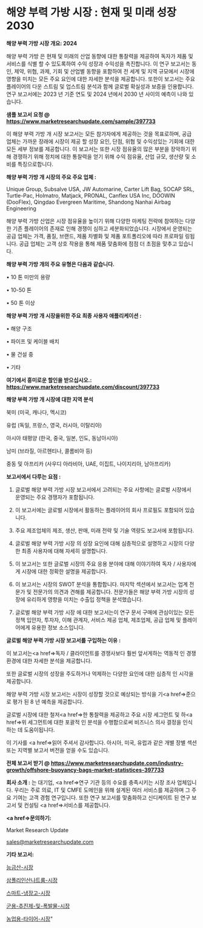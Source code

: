 # 해양 부력 가방 시장 : 현재 및 미래 성장 2030

<strong>해양 부력 가방 시장 개요: 2024</strong>

해양 부력 가방 은 현재 및 미래의 산업 동향에 대한 통찰력을 제공하여 독자가 제품 및 서비스를 식별 할 수 있도록하여 수익 성장과 수익성을 촉진합니다. 이 연구 보고서는 동인, 제약, 위협, 과제, 기회 및 산업별 동향을 포함하여 전 세계 및 지역 규모에서 시장에 영향을 미치는 모든 주요 요인에 대한 자세한 분석을 제공합니다. 또한이 보고서는 주요 플레이어의 다운 스트림 및 업스트림 분석과 함께 글로벌 확실성과 보증을 인용합니다. 연구 보고서에는 2023 년 기준 연도 및 2024 년에서 2030 년 사이의 예측이 나와 있습니다.



<strong>샘플 보고서 요청 @ <a href=https://www.marketresearchupdate.com/sample/397733>https://www.marketresearchupdate.com/sample/397733</a></strong>

이 해양 부력 가방 개 시장 보고서는 모든 참가자에게 제공하는 것을 목표로하며, 공급 업체는 가까운 장래에 시장이 제공 할 성장 요인, 단점, 위협 및 수익성있는 기회에 대한 모든 세부 정보를 제공합니다. 이 보고서는 또한 시장 점유율의 많은 부분을 장악하기 위해 경쟁하기 위해 정치에 대한 통찰력을 얻기 위해 수익 점유율, 산업 규모, 생산량 및 소비를 특징으로합니다.



<strong>해양 부력 가방 개 시장의 주요 주요 업체 :</strong>

Unique Group, Subsalve USA, JW Automarine, Carter Lift Bag, SOCAP SRL, Turtle-Pac, Holmatro, Matjack, PRONAL, Canflex USA Inc, DOOWIN (DooFlex), Qingdao Evergreen Maritime, Shandong Nanhai Airbag Engineering

해양 부력 가방 산업은 시장 점유율을 높이기 위해 다양한 마케팅 전략에 참여하는 다양한 기존 플레이어의 존재로 인해 경쟁이 심하고 세분화되었습니다. 시장에서 운영되는 공급 업체는 가격, 품질, 브랜드, 제품 차별화 및 제품 포트폴리오에 따라 프로파일 링됩니다. 공급 업체는 고객 상호 작용을 통해 제품 맞춤화에 점점 더 초점을 맞추고 있습니다.



<strong>해양 부력 가방 개의 주요 유형은 다음과 같습니다.</strong>

• 10 톤 미만의 용량

• 10-50 톤

• 50 톤 이상



<strong>해양 부력 가방 개 시장을위한 주요 최종 사용자 애플리케이션 :</strong>

• 해양 구조

• 파이프 및 케이블 배치

• 물 건설 중

• 기타



<strong>여기에서 흥미로운 할인을 받으십시오.: <a href=https://www.marketresearchupdate.com/discount/397733>https://www.marketresearchupdate.com/discount/397733</a></strong>



<strong>해양 부력 가방 개 시장에 대한 지역 분석</strong>

북미 (미국, 캐나다, 멕시코)

유럽 (독일, 프랑스, 영국, 러시아, 이탈리아)

아시아 태평양 (한국, 중국, 일본, 인도, 동남아시아)

남미 (브라질, 아르헨티나, 콜롬비아 등)

중동 및 아프리카 (사우디 아라비아, UAE, 이집트, 나이지리아, 남아프리카)



<strong>보고서에서 다루는 요점 :</strong>

1. 글로벌 해양 부력 가방 시장 보고서에서 고려되는 주요 사항에는 글로벌 시장에서 운영되는 주요 경쟁자가 포함됩니다.

2. 이 보고서에는 글로벌 시장에서 활동하는 플레이어의 회사 프로필도 포함되어 있습니다.

3. 주요 제조업체의 제조, 생산, 판매, 미래 전략 및 기술 역량도 보고서에 포함됩니다.

4. 글로벌 해양 부력 가방 시장 의 성장 요인에 대해 심층적으로 설명하고 시장의 다양한 최종 사용자에 대해 자세히 설명합니다.

5. 이 보고서는 또한 글로벌 시장의 주요 응용 분야에 대해 이야기하여 독자 / 사용자에게 시장에 대한 정확한 설명을 제공합니다.

6. 이 보고서는 시장의 SWOT 분석을 통합합니다. 마지막 섹션에서 보고서는 업계 전문가 및 전문가의 의견과 견해를 제공합니다. 전문가들은 해양 부력 가방 시장의 성장에 유리하게 영향을 미치는 수출입 정책을 분석했습니다.

7. 글로벌 해양 부력 가방 시장 에 대한 보고서는이 연구 문서 구매에 관심이있는 모든 정책 입안자, 투자자, 이해 관계자, 서비스 제공 업체, 제조업체, 공급 업체 및 플레이어에게 유용한 정보 소스입니다.



<strong>글로벌 해양 부력 가방 시장 보고서를 구입하는 이유 :</strong>

이 보고서는<a href=>독자 / 클</a>라이언트를 경쟁사보다 훨씬 앞서게하는 역동적 인 경쟁 환경에 대한 자세한 분석을 제공합니다.

또한 글로벌 시장의 성장을 주도하거나 억제하는 다양한 요인에 대한 심층적 인 시각을 제공합니다.

해양 부력 가방 시장 보고서는 시장이 성장할 것으로 예상되는 방식을 기<a href=>준으로</a> 평가 된 8 년 예측을 제공합니다.

글로벌 시장에 대한 철저<a href=>한 통찰력</a>을 제공하고 주요 시장 세그먼트 및 하<a href=>위 세그</a>먼트에 대한 포괄적 인 분석을 수행함으로써 비즈니스 의사 결정을 인식하는 데 도움이됩니다.

이 기사를 <a href=>읽어 주</a>셔서 감사합니다. 아시아, 미국, 유럽과 같은 개별 장별 섹션 또는 지역별 보고서 버전을 얻을 수도 있습니다.



<strong>전체 보고서 받기 @ <a href=https://www.marketresearchupdate.com/industry-growth/offshore-buoyancy-bags-market-statistices-397733>https://www.marketresearchupdate.com/industry-growth/offshore-buoyancy-bags-market-statistices-397733</a></strong>



<strong>회사 소개 :</strong>
는 대기업, <a href=>연구 기</a>관 등의 수요를 충족시키는 시장 조사 업체입니다. 우리는 주로 의료, IT 및 CMFE 도메인을 위해 설계된 여러 서비스를 제공하며 그 주요 기여는 고객 경험 연구입니다. 또한 연구 보고서를 맞춤화하고 신디케이트 된 연구 보고서 및 컨설팅 <a href=>서비</a>스를 제공합니다.



<strong><a href=>문의하기:</a></strong>

Market Research Update

sales@marketresearchupdate.com



<strong>기타 보고서:</strong>

<a href=https://www.linkedin.com/pulse/능금산-시장-현재-및-미래-성장-2029-survey-spotlight-pro-24-analysis/>능금산-시장</a>

<a href=https://www.linkedin.com/pulse/삼폴리인산나트륨-시장-규모-및-성장-2023-trendsetters-talk-360-analysis-tlxgf/>삼폴리인산나트륨-시장</a>

<a href=https://www.linkedin.com/pulse/스마트-냉장고-시장-규모-및-성장-2023-analytics-alchemy-360-analysis-lesbf/>스마트-냉장고-시장</a>

<a href=https://www.linkedin.com/pulse/군용-추진제-및-폭발물-시장-동향-성장-전망-analytics-alchemy-360-analysis-bq4pf/>군용-추진제-및-폭발물-시장</a>

<a href=https://www.linkedin.com/pulse/농업용-타이어-시장-규모-및-성장-2023-survey-savvy-insights-360-analysis-ncv4f/>농업용-타이어-시장</a>"
